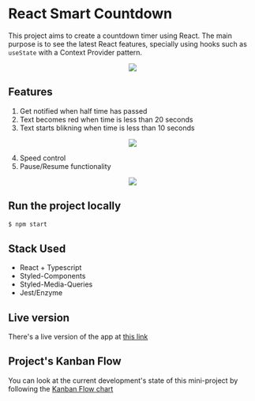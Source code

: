 # React Smart Countdown

This project aims to create a countdown timer using React. The main purpose is to see the latest React features, specially using hooks such as `useState` with a Context Provider pattern.

<p align="center">
  <img width="auto" height="auto" src="https://media0.giphy.com/media/H1RnsoNMfy6BWKcEx6/giphy.gif">
</p>

## Features

1. Get notified when half time has passed
2. Text becomes red when time is less than 20 seconds
3. Text starts blikning when time is less than 10 seconds

<p align="center">
  <img width="auto" height="auto" src="https://media.giphy.com/media/Xxp0rn0ZepHYG5OME0/giphy.gif">
</p>

4. Speed control
5. Pause/Resume functionality

<p align="center">
  <img width="auto" height="auto" src="https://media.giphy.com/media/gKxTs8fsZ4uzDmzEwg/giphy.gif">
</p>

## Run the project locally

```bash
$ npm start
```

## Stack Used

- React + Typescript
- Styled-Components
- Styled-Media-Queries
- Jest/Enzyme

## Live version

There's a live version of the app at [this link](www.google.com)

## Project's Kanban Flow

You can look at the current development's state of this mini-project by following the [Kanban Flow chart](https://github.com/jprivillaso/react-smart-countdown/projects/1)
